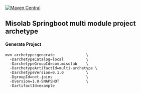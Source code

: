 [![Maven Central](https://maven-badges.herokuapp.com/maven-central/com.misolab/multi-archetype/badge.svg)](https://maven-badges.herokuapp.com/maven-central/com.misolab/multi-archetype)


## Misolab Springboot multi module project archetype



#### Generate Project 

```
mvn archetype:generate              \
  -DarchetypeCatalog=local          \
  -DarchetypeGroupId=com.misolab    \
  -DarchetypeArtifactId=multi-archetype \
  -DarchetypeVersion=0.1.0          \
  -DgroupId=net.joins               \
  -Dversion=1.0-SNAPSHOT            \
  -DartifactId=example  
```
